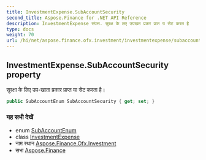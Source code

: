```yaml
---
title: InvestmentExpense.SubAccountSecurity
second_title: Aspose.Finance for .NET API Reference
description: InvestmentExpense संपत्त. सुरक्ष के लए उपखत प्रकर प्रप्त य सेट करत है
type: docs
weight: 70
url: /hi/net/aspose.finance.ofx.investment/investmentexpense/subaccountsecurity/
---
```

## InvestmentExpense.SubAccountSecurity property

सुरक्षा के लिए उप-खाता प्रकार प्राप्त या सेट करता है।

```csharp
public SubAccountEnum SubAccountSecurity { get; set; }
```

### यह सभी देखें

* enum [SubAccountEnum](../../subaccountenum/)
* class [InvestmentExpense](../)
* नाम स्थान [Aspose.Finance.Ofx.Investment](../../investmentexpense/)
* सभा [Aspose.Finance](../../../)


